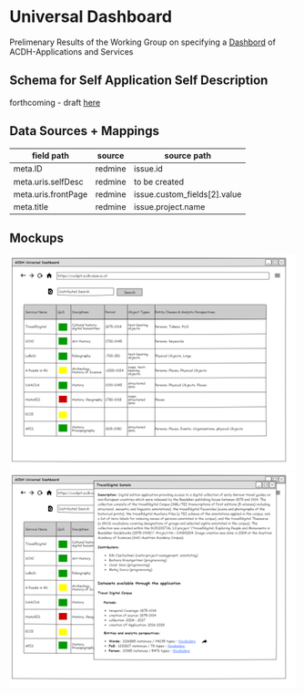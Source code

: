# Universal Dashboard

Prelimenary Results of the Working Group on specifying a [Dashbord](https://docs.google.com/document/d/1zlGto-YcIdkURahGufwL3s_ovhf-fgfveTF0CjY1p4U/edit#heading=h.h98t33ujog7h) of ACDH-Applications and Services

## Schema for Self Application Self Description

forthcoming - draft [here](Schema_Samples/template.json)

## Data Sources + Mappings

| field path          | source  | source path                  |
| ------------------- | ------- | ---------------------------- |
| meta.ID             | redmine | issue.id                     |
| meta.uris.selfDesc  | redmine | to be created                |
| meta.uris.frontPage | redmine | issue.custom_fields[2].value |
| meta.title          | redmine | issue.project.name           |

## Mockups

![List View](Mockups/internal_view.png)
![List View (Service Detail)](Mockups/internal_view_detail.png)
